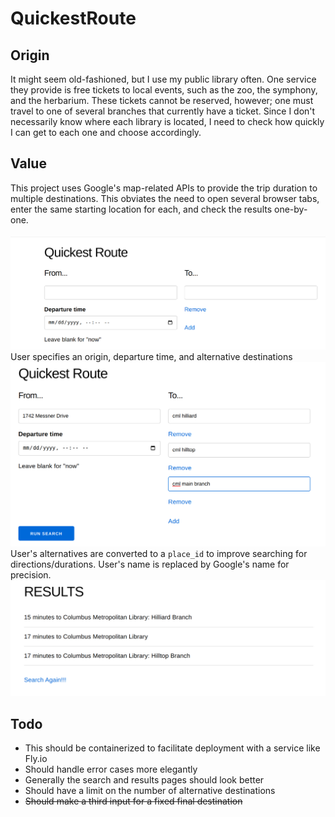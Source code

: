 # QuickestRoute

## Origin

It might seem old-fashioned, but I use my public library often. One service they provide is
free tickets to local events, such as the zoo, the symphony, and the herbarium. These
tickets cannot be reserved, however; one must travel to one of several branches that currently
have a ticket. Since I don't necessarily know where each library is located, I need
to check how quickly I can get to each one and choose accordingly.

## Value

This project uses Google's map-related APIs to provide the trip duration
to multiple destinations. This obviates
the need to open several browser tabs, enter the same starting location for each,
and check the results one-by-one.

![Starting search page](./assets/search_page_start.png)
User specifies an origin, departure time, and alternative destinations
![Search page with an origin and three alternative destinations](./assets/search_page_alternatives.png)
User's alternatives are converted to a `place_id` to improve searching for directions/durations.
User's name is replaced by Google's name for precision.
![Search results](./assets/search_result.png)

## Todo

* This should be containerized to facilitate deployment with a service like Fly.io
* Should handle error cases more elegantly
* Generally the search and results pages should look better
* Should have a limit on the number of alternative destinations
* ~~Should make a third input for a fixed final destination~~